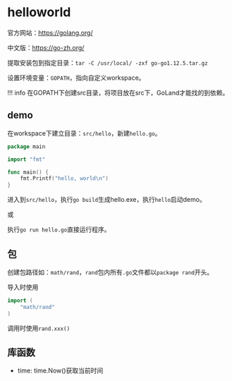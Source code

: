 # helloworld

官方网站：<https://golang.org/>

中文版：<https://go-zh.org/>

提取安装包到指定目录：`tar -C /usr/local/ -zxf go-go1.12.5.tar.gz`

设置环境变量：`GOPATH`，指向自定义workspace。

!!! info
	在GOPATH下创建src目录，将项目放在src下，GoLand才能找的到依赖。

## demo

在workspace下建立目录：`src/hello`，新建`hello.go`。

```go
package main

import "fmt"

func main() {
	fmt.Printf("hello, world\n")
}
```

进入到`src/hello`，执行`go build`生成hello.exe，执行`hello`启动demo。

或

执行`go run hello.go`直接运行程序。

## 包

创建包路径如：`math/rand`，`rand`包内所有`.go`文件都以`package rand`开头。

导入时使用  
```go
import (
	"math/rand"
)
```

调用时使用`rand.xxx()`

## 库函数

- time: time.Now()获取当前时间
